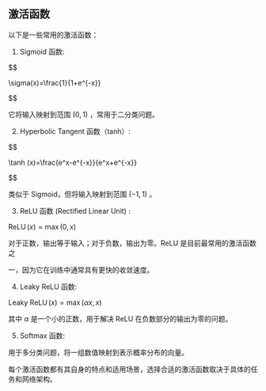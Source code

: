## 激活函数



以下是一些常用的激活函数：

1. Sigmoid 函数:

$$

\sigma(x)=\frac{1}{1+e^{-x}}

$$



它将输入映射到范围 $(0,1)$ ，常用于二分类问题。

2. Hyperbolic Tangent 函数（tanh）:

$$

\tanh (x)=\frac{e^x-e^{-x}}{e^x+e^{-x}}

$$



类似于 Sigmoid，但将输入映射到范围 $(-1,1)$ 。

3. ReLU 函数 (Rectified Linear Unit) :

$\operatorname{ReLU}(x)=\max (0, x)$

对于正数，输出等于输入；对于负数，输出为零。ReLU 是目前最常用的激活函数之

一，因为它在训练中通常具有更快的收敛速度。

4. Leaky ReLU 函数:

Leaky $\operatorname{ReLU}(x)=\max (\alpha x, x)$

其中 $\alpha$ 是一个小的正数，用于解决 ReLU 在负数部分的输出为零的问题。

5. Softmax 函数:

用于多分类问题，将一组数值映射到表示概率分布的向量。

每个激活函数都有其自身的特点和适用场景，选择合适的激活函数取决于具体的任务和网络架构。